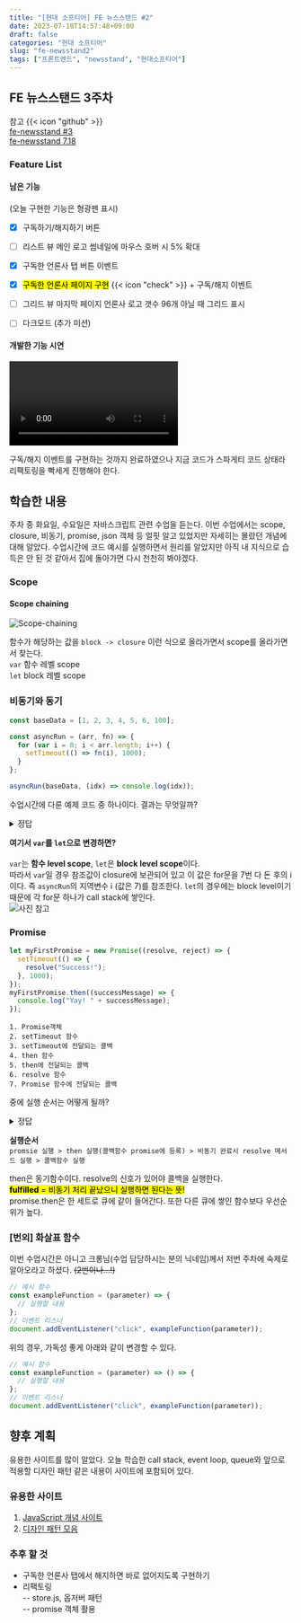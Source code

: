 ```yaml
---
title: "[현대 소프티어] FE 뉴스스탠드 #2"
date: 2023-07-18T14:57:48+09:00
draft: false
categories: "현대 소프티어"
slug: "fe-newsstand2"
tags: ["프론트엔드", "newsstand", "현대소프티어"]
---
```


## FE 뉴스스탠드 3주차

참고 {{< icon "github" >}}
<br>
[fe-newsstand #3](https://github.com/softeerbootcamp-2nd/fe-newsstand/pull/80)
<br>
[fe-newsstand 7.18](https://github.com/kimdaye77/fe-newsstand/pull/5)
<br>

### Feature List

#### 남은 기능

(오늘 구현한 기능은 형광펜 표시)

- [x] 구독하기/해지하기 버튼
- [ ] 리스트 뷰 메인 로고 썸네일에 마우스 호버 시 5% 확대
- [x] 구독한 언론사 탭 버튼 이벤트
- [x] <mark>구독한 언론사 페이지 구현</mark> {{< icon "check" >}} + 구독/해지 이벤트

- [ ] 그리드 뷰 마지막 페이지 언론사 로고 갯수 96개 아닐 때 그리드 표시
- [ ] 다크모드 (추가 미션)

#### 개발한 기능 시연

<video controls>
  <source src="
https://github.com/kimdaye77/Hugo-blog/assets/63107805/fc3e84e4-f891-4f79-983d-2c53bfbf7ae3" type="video/mp4" />
</video>

구독/해지 이벤트를 구현하는 것까지 완료하였으나 지금 코드가 스파게티 코드 상태라 리팩토링을 빡세게 진행해야 한다.

## 학습한 내용

주차 중 화요일, 수요일은 자바스크립트 관련 수업을 듣는다. 이번 수업에서는 scope, closure, 비동기, promise, json 객체 등 얼핏 알고 있었지만 자세히는 몰랐던 개념에 대해 알았다. 수업시간에 코드 예시를 실행하면서 원리를 알았지만 아직 내 지식으로 습득은 안 된 것 같아서 집에 돌아가면 다시 천천히 봐야겠다.

### Scope

#### Scope chaining

![Scope-chaining](https://cdn.hashnode.com/res/hashnode/image/upload/v1610133490141/DgG9zwudY.png?auto=compress,format&format=webp)

함수가 해당하는 값을 `block -> closure` 이런 식으로 올라가면서 scope를 올라가면서 찾는다.<br>
`var` 함수 레벨 scope<br>
`let` block 레벨 scope

### 비동기와 동기

```js
const baseData = [1, 2, 3, 4, 5, 6, 100];

const asyncRun = (arr, fn) => {
  for (var i = 0; i < arr.length; i++) {
    setTimeout(() => fn(i), 1000);
  }
};

asyncRun(baseData, (idx) => console.log(idx));
```

수업시간에 다룬 예제 코드 중 하나이다. 결과는 무엇일까?

<details> <summary>정답</summary>7이 7번 출력된다.</details>

**여기서 `var`를 `let`으로 변경하면?**
<br>
<br>`var`는 **함수 level scope**, `let`은 **block level scope**이다.
<br>따라서 `var`일 경우 참조값이 closure에 보관되어 있고 이 값은 for문을 7번 다 돈 후의 i이다. 즉 `asyncRun`의 지역변수 i (값은 7)를 참조한다.
`let`의 경우에는 block level이기 때문에 각 for문 하나가 call stack에 쌓인다.
<br>
![사진 참고](https://slack-imgs.com/?c=1&o1=ro&url=https%3A%2F%2Fres.cloudinary.com%2Fpracticaldev%2Fimage%2Ffetch%2Fs--kRxN-sBc--%2Fc_imagga_scale%2Cf_auto%2Cfl_progressive%2Ch_500%2Cq_auto%2Cw_1000%2Fhttps%3A%2F%2Fthepracticaldev.s3.amazonaws.com%2Fi%2Fek7ji4zrimozpp2yzk0a.png)

### Promise

```js
let myFirstPromise = new Promise((resolve, reject) => {
  setTimeout(() => {
    resolve("Success!");
  }, 1000);
});
myFirstPromise.then((successMessage) => {
  console.log("Yay! " + successMessage);
});
```

```
1. Promise객체
2. setTimeout 함수
3. setTimeout에 전달되는 콜백
4. then 함수
5. then에 전달되는 콜백
6. resolve 함수
7. Promise 함수에 전달되는 콜백
```

중에 실행 순서는 어떻게 될까?

<details> <summary>정답</summary>1 7 2 4 3 6 5</details>

**실행순서**  
`promsie 실행 > then 실행(콜백함수 promise에 등록) > 비동기 완료시 resolve 메서드 실행 > 콜백함수 실행`

then은 동기함수이다. resolve의 신호가 있어야 콜백을 실행한다.
<br><mark>**fulfilled** = 비동기 처리 끝났으니 실행하면 된다는 뜻!</mark>  
promise.then은 한 세트로 큐에 같이 들어간다. 또한 다른 큐에 쌓인 함수보다 우선순위가 높다.

### [번외] 화살표 함수

이번 수업시간은 아니고 크롱님(수업 담당하시는 분의 닉네임)께서 저번 주차에 숙제로 알아오라고 하셨다. ~~(2번이나...!)~~

```js
// 예시 함수
const exampleFunction = (parameter) => {
  // 실행할 내용
};
// 이벤트 리스너
document.addEventListener("click", exampleFunction(parameter));
```

위의 경우, 가독성 좋게 아래와 같이 변경할 수 있다.

```js
// 예시 함수
const exampleFunction = (parameter) => () => {
  // 실행할 내용
};
// 이벤트 리스너
document.addEventListener("click", exampleFunction(parameter));
```

## 향후 계획

유용한 사이트를 많이 알았다. 오늘 학습한 call stack, event loop, queue와 앞으로 적용할 디자인 패턴 같은 내용이 사이트에 포함되어 있다.

### 유용한 사이트

1. [JavaScript 개념 사이트](https://dev.to/lydiahallie/javascript-visualized-event-loop-3dif)
2. [디자인 패턴 모음](https://patterns-dev-kr.github.io/)

### 추후 할 것

- 구독한 언론사 탭에서 해지하면 바로 없어지도록 구현하기
- 리팩토링  
  -- store.js, 옵저버 패턴  
  -- promise 객체 활용
